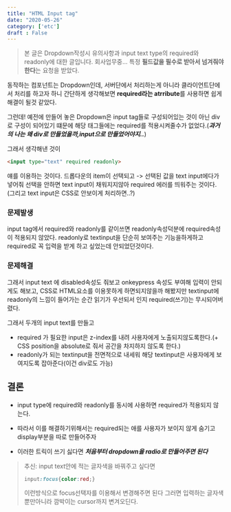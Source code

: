 ```yaml
---
title: "HTML Input tag"
date: "2020-05-26"
category: ['etc']
draft : False
---
```


>본 글은 Dropdown작성시 유의사항과 input text type의 required와 readonly에 대한 글입니다. 회사업무중... 특정 **필드값을 필수로 받아서 넘겨줘야한다**는 요청을 받았다.

동작하는 컴포넌트는 Dropdown인데, 서버단에서 처리하는게 아니라 클라이언트단에서 처리를 하고자 하니 간단하게 생각해보면 **required라는 atrribute**를 사용하면 쉽게 해결이 될것 같았다.

그런데! 예전에 만들어 놓은 Dropdown은 input tag들로 구성되어있는 것이 아닌 div로 구성이 되어있기 떄문에 해당 태그들에는 required를 적용시켜줄수가 없었다.(**_과거의 나는 왜 div로 만들었을까,input으로 만들었어야지.._**)

그래서 생각해낸 것이
```html
<input type="text" required readonly>
```
얘를 이용하는 것이다.
드롭다운의 item이 선택되고 -> 선택된 값을 text input에다가 넣어줘
선택을 안하면 text input이 채워지지않아 required 에러를 띄워주는 것이다.(그리고 text input은 CSS로 안보이게 처리하면..?)

### 문제발생

input tag에서 required와 readonly를 같이쓰면 readonly속성덕분에 required속성이 적용되지 않았다. readonly로 textinput을 단순히 보여주는 기능을하게하고 required로 꼭 입력을 받게 하고 싶었는데 안되었던것이다.


### 문제해결
그래서 input text 에 disabled속성도 줘보고
onkeypress 속성도 부여해 입력이 안되게도 해보고,
CSS로 HTML요소를 이용못하게 하면되지않을까 해봤지만
textinput에 readonly의 느낌이 들어가는 순간 읽기가 우선되서 인지
required(쓰기)는 무시되어버렸다.


그래서 두개의 input text를 만들고 
* required 가 필요한 input은 z-index를 내려 사용자에게 노출되지않도록한다.(+ CSS position을 absolute로 줘서 공간을 차지하지 않도록 한다.)
* readonly가 되는 textinput을 전면적으로 내세워 해당 textinput은 사용자에게 보여지도록 잡아준다(이건 div로도 가능)


## 결론
* input type에 required와 readonly를 동시에 사용하면 required가 적용되지 않는다.
* 따라서 이를 해결하기위해서는 required되는 애를 사용자가 보이지 않게 숨기고 display부분을 따로 만들어주자

* 이러한 트릭이 쓰기 싫다면 **_처음부터 dropdown을 radio로 만들어주면 된다_**



> 추신: input text안에 적는 글자색을 바꿔주고 싶다면
> ```css
> input:focus{color:red;} 
> ```
> 이런방식으로 focus선택자를 이용해서 변경해주면 된다
> 그러면 입력하는 글자색 뿐만아니라 깜박이는 cursor까지 변겨오딘다.